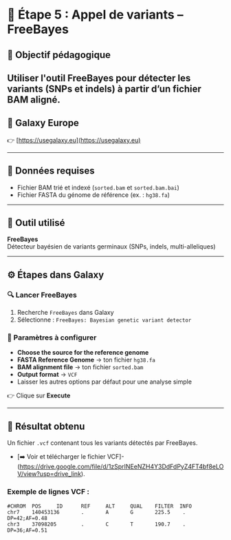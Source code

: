 # 🧬 Étape 5 : Appel de variants – FreeBayes

## 🎯 Objectif pédagogique

Utiliser l'outil FreeBayes pour détecter les variants (SNPs et indels) à partir d’un fichier BAM aligné. 
---

## 🔗 Galaxy Europe

👉 [https://usegalaxy.eu](https://usegalaxy.eu)

---

## 📁 Données requises

- Fichier BAM trié et indexé (`sorted.bam` et `sorted.bam.bai`)
- Fichier FASTA du génome de référence (ex. : `hg38.fa`)

---

## 🧰 Outil utilisé

**FreeBayes**  
Détecteur bayésien de variants germinaux (SNPs, indels, multi-alleliques)

---

## ⚙️ Étapes dans Galaxy

### 🔍 Lancer FreeBayes

1. Recherche `FreeBayes` dans Galaxy
2. Sélectionne : `FreeBayes: Bayesian genetic variant detector`

### 📌 Paramètres à configurer

- **Choose the source for the reference genome** 
- **FASTA Reference Genome** → ton fichier `hg38.fa`
- **BAM alignment file** → ton fichier `sorted.bam`
- **Output format** → `VCF`
- Laisser les autres options par défaut pour une analyse simple

👉 Clique sur **Execute**

---

## 📄 Résultat obtenu

Un fichier `.vcf` contenant tous les variants détectés par FreeBayes.
- [➡️ Voir et télécharger le fichier VCF]-(https://drive.google.com/file/d/1zSprINEeNZH4Y3DdFdPyZ4FT4bf8eLOV/view?usp=drive_link).


### Exemple de lignes VCF :

```vcf
#CHROM  POS     ID      REF     ALT     QUAL    FILTER  INFO
chr7    140453136       .       A       G       225.5    .       DP=42;AF=0.48
chr3    37098205        .       C       T       190.7    .       DP=36;AF=0.51
